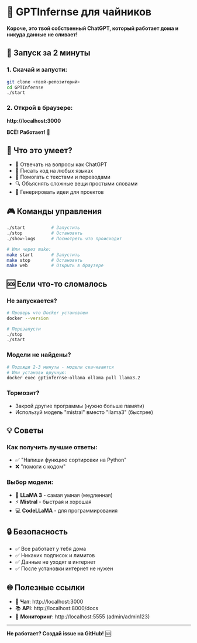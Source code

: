 # 🤖 GPTInfernse для чайников

**Короче, это твой собственный ChatGPT, который работает дома и никуда данные не сливает!**

## 🚀 Запуск за 2 минуты

### 1. Скачай и запусти:
```bash
git clone <твой-репозиторий>
cd GPTInfernse
./start
```

### 2. Открой в браузере:
**http://localhost:3000**

**ВСЁ! Работает!** 🎉

## 🎯 Что это умеет?

- 💬 Отвечать на вопросы как ChatGPT
- 🧠 Писать код на любых языках
- 📝 Помогать с текстами и переводами
- 🔍 Объяснять сложные вещи простыми словами
- 🎨 Генерировать идеи для проектов

## 🎮 Команды управления

```bash
./start          # Запустить
./stop           # Остановить
./show-logs      # Посмотреть что происходит

# Или через make:
make start       # Запустить
make stop        # Остановить
make web         # Открыть в браузере
```

## 🆘 Если что-то сломалось

### Не запускается?
```bash
# Проверь что Docker установлен
docker --version

# Перезапусти
./stop
./start
```

### Модели не найдены?
```bash
# Подожди 2-3 минуты - модели скачиваются
# Или установи вручную:
docker exec gptinfernse-ollama ollama pull llama3.2
```

### Тормозит?
- Закрой другие программы (нужно больше памяти)
- Используй модель "mistral" вместо "llama3" (быстрее)

## 💡 Советы

### Как получить лучшие ответы:
- ✅ "Напиши функцию сортировки на Python"
- ❌ "помоги с кодом"

### Выбор модели:
- 🚀 **LLaMA 3** - самая умная (медленная)
- ⚡ **Mistral** - быстрая и хорошая
- 💻 **CodeLLaMA** - для программирования

## 🔒 Безопасность

- ✅ Все работает у тебя дома
- ✅ Никаких подписок и лимитов
- ✅ Данные не уходят в интернет
- ✅ После установки интернет не нужен

## 🌐 Полезные ссылки

- 🎨 **Чат**: http://localhost:3000
- 📚 **API**: http://localhost:8000/docs
- 🌸 **Мониторинг**: http://localhost:5555 (admin/admin123)

---

**Не работает? Создай issue на GitHub!** 🆘